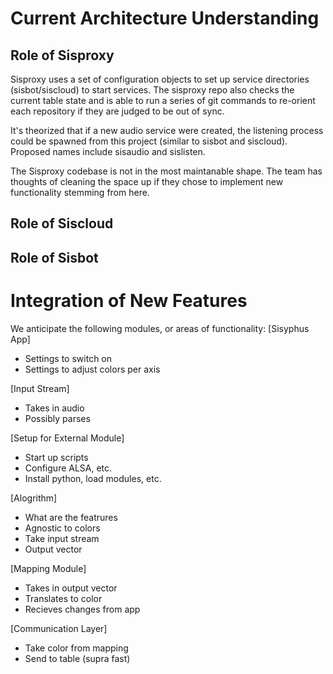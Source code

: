 # Current Architecture Understanding

## Role of Sisproxy
Sisproxy uses a set of configuration objects to set up service directories (sisbot/siscloud) to start services. The sisproxy repo also checks the current table state and is able to run a series of git commands to re-orient each repository if they are judged to be out of sync. 

It's theorized that if a new audio service were created, the listening process could be spawned from this project (similar to sisbot and siscloud). Proposed names include sisaudio and sislisten. 

The Sisproxy codebase is not in the most maintanable shape. The team has thoughts of cleaning the space up if they chose to implement new functionality stemming from here.


## Role of Siscloud



## Role of Sisbot




# Integration of New Features
We anticipate the following modules, or areas of functionality:
\[Sisyphus App\]

* Settings to switch on
* Settings to adjust colors per axis

\[Input Stream\]

* Takes in audio
* Possibly parses

\[Setup for External Module\]

* Start up scripts
* Configure ALSA, etc.
* Install python, load modules, etc.

\[Alogrithm\]

* What are the featrures
* Agnostic to colors
* Take input stream
* Output vector

\[Mapping Module\]

* Takes in output vector
* Translates to color
* Recieves changes from app

\[Communication Layer\]

* Take color from mapping
* Send to table (supra fast)